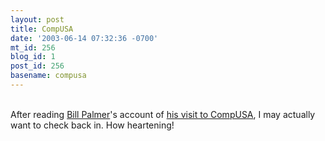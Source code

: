```yaml
---
layout: post
title: CompUSA
date: '2003-06-14 07:32:36 -0700'
mt_id: 256
blog_id: 1
post_id: 256
basename: compusa
---
```

<br />After reading <a href="http://billpalmer.blogspot.com/">Bill Palmer</a>'s account of <a href="http://billpalmer.blogspot.com/2003_06_01_billpalmer_archive.html#95163481">his visit to CompUSA</a>, I may actually want to check back in. How heartening!<br /><br /><br />
